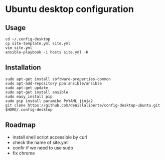 # Ubuntu desktop configuration


## Usage

    cd ~/.config-desktop
    cp site-template.yml site.yml
    vim site.yml
    ansible-playbook -i hosts site.yml -K


## Installation
    sudo apt-get install software-properties-common
    sudo apt-add-repository ppa:ansible/ansible
    sudo apt-get update
    sudo apt-get install ansible
    sudo easy_install pip
    sudo pip install paramiko PyYAML jinja2
    git clone https://github.com/denislaliberte/config-desktop-ubuntu.git $HOME/.config-desktop


## Roadmap

- install shell script accessible by curl
- check the name of site.yml
- confir if we need to use sudo
- fix chrome
